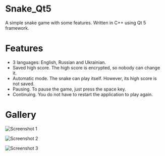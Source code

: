 # Snake_Qt5
A simple snake game with some features. Written in C++ using Qt 5 framework.

# Features
- 3 languages: English, Russian and Ukrainian.
- Saved high score. The high score is encrypted, so nobody can change it.
- Automatic mode. The snake can play itself. However, its high score is not saved.
- Pausing. To pause the game, just press the space key.
- Continuing. You do not have to restart the application to play again.

# Gallery
![Screenshot 1](file://screenshots/screenshot_1.png)

![Screenshot 2](file://screenshots/screenshot_2.png)

![Screenshot 3](file://screenshots/screenshot_3.png)